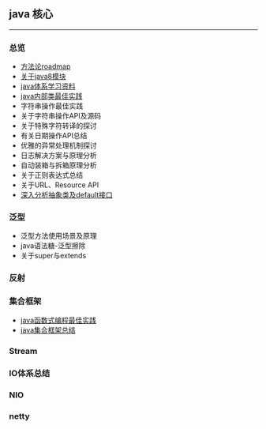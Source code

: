 ## java 核心

***

### 总览

- [方法论roadmap](docs/java-core/方法论.md)
- [关于java8模块](docs/java-core/java核心总览.md)
- [java体系学习资料](docs/java-core/java体系学习资料汇总.md)
- [java内部类最佳实践](docs/java-core/java内部类最佳实践.md) 
- 字符串操作最佳实践
- 关于字符串操作API及源码
- 关于特殊字符转译的探讨
- 有关日期操作API总结
- 优雅的异常处理机制探讨
- 日志解决方案与原理分析
- 自动装箱与拆箱原理分析
- 关于正则表达式总结
- 关于URL、Resource API
- [深入分析抽象类及default接口](docs/java-core/深入分析接口、抽象类、defaul方法.md)


### 泛型

- 泛型方法使用场景及原理
- java语法糖-泛型擦除
- 关于super与extends

### 反射

### 集合框架

- [java函数式编程最佳实践](docs/java-core/java函数式编程最佳实践.md)
- [java集合框架总结](docs/java-core/java集合框架总结.md)

### Stream

### IO体系总结

### NIO

### netty

<br>

